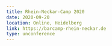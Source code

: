 ```yaml
---
title: Rhein-Neckar-Camp 2020
date: 2020-09-20
location: Online, Heidelberg
link: https://barcamp-rhein-neckar.de
type: unconference
---
```


